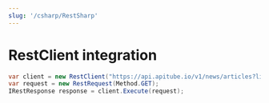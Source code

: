 ```yaml
---
slug: '/csharp/RestSharp'
---
```


# RestClient integration

```cs
var client = new RestClient("https://api.apitube.io/v1/news/articles?limit=50&api_key=YOUR_API_KEY");
var request = new RestRequest(Method.GET);
IRestResponse response = client.Execute(request);
```
